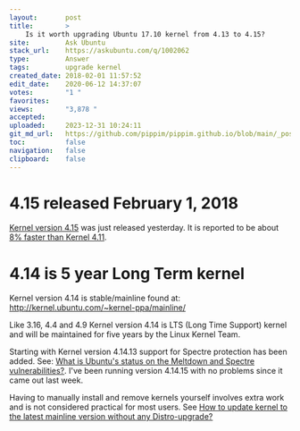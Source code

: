```yaml
---
layout:       post
title:        >
    Is it worth upgrading Ubuntu 17.10 kernel from 4.13 to 4.15?
site:         Ask Ubuntu
stack_url:    https://askubuntu.com/q/1002062
type:         Answer
tags:         upgrade kernel
created_date: 2018-02-01 11:57:52
edit_date:    2020-06-12 14:37:07
votes:        "1 "
favorites:    
views:        "3,878 "
accepted:     
uploaded:     2023-12-31 10:24:11
git_md_url:   https://github.com/pippim/pippim.github.io/blob/main/_posts/2018/2018-02-01-Is-it-worth-upgrading-Ubuntu-17.10-kernel-from-4.13-to-4.15_.md
toc:          false
navigation:   false
clipboard:    false
---
```


# 4.15 released February 1, 2018

[Kernel version 4.15][1] was just released yesterday. It is reported to be about [8% faster than Kernel 4.11][2].

# 4.14 is 5 year Long Term kernel

Kernel version 4.14 is stable/mainline found at: http://kernel.ubuntu.com/~kernel-ppa/mainline/

Like 3.16, 4.4 and 4.9 Kernel version 4.14 is LTS (Long Time Support) kernel and will be maintained for five years by the Linux Kernel Team. 

Starting with Kernel version 4.14.13 support for Spectre protection has been added. See: [What is Ubuntu&#39;s status on the Meltdown and Spectre vulnerabilities?][3]. I've been running version 4.14.15 with no problems since it came out last week. 

Having to manually install and remove kernels yourself involves extra work and is not considered practical for most users. See [How to update kernel to the latest mainline version without any Distro-upgrade?][4]


  [1]: http://kernel.ubuntu.com/~kernel-ppa/mainline/v4.15/
  [2]: http://news.softpedia.com/news/linux-systems-running-newer-kernels-not-affected-by-meltdown-and-spectre-patches-519639.shtml
  [3]: https://askubuntu.com/questions/992232/what-is-ubuntus-status-on-the-meltdown-and-spectre-vulnerabilities
  [4]: https://askubuntu.com/questions/119080/how-to-update-kernel-to-the-latest-mainline-version-without-any-distro-upgrade
